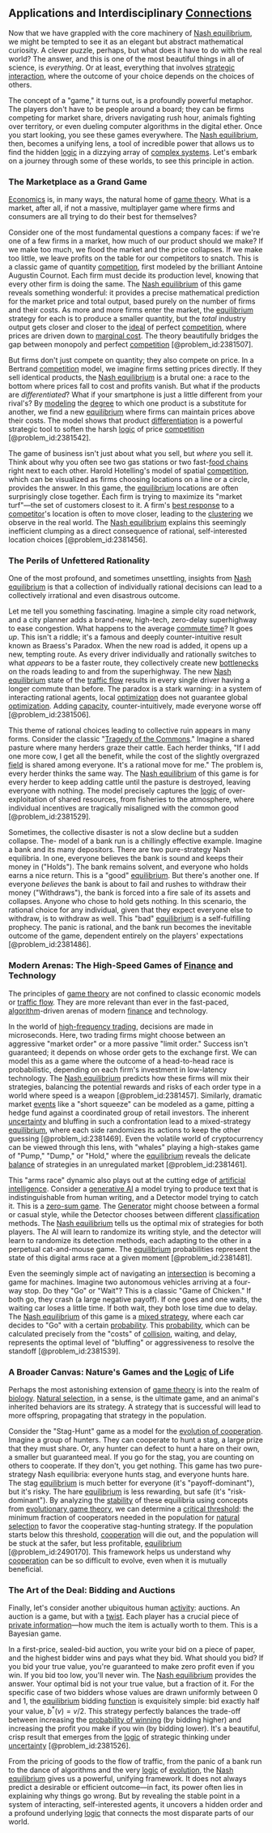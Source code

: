 ## Applications and Interdisciplinary [Connections](@article_id:193345)

Now that we have grappled with the core machinery of [Nash equilibrium](@article_id:137378), we might be tempted to see it as an elegant but abstract mathematical curiosity. A clever puzzle, perhaps, but what does it have to do with the real world? The answer, and this is one of the most beautiful things in all of science, is *everything*. Or at least, everything that involves [strategic interaction](@article_id:140653), where the outcome of your choice depends on the choices of others.

The concept of a "game," it turns out, is a profoundly powerful metaphor. The players don't have to be people around a board; they can be firms competing for market share, drivers navigating rush hour, animals fighting over territory, or even dueling computer algorithms in the digital ether. Once you start looking, you see these games everywhere. The [Nash equilibrium](@article_id:137378), then, becomes a unifying lens, a tool of incredible power that allows us to find the hidden [logic](@article_id:266330) in a dizzying array of [complex systems](@article_id:137572). Let's embark on a journey through some of these worlds, to see this principle in action.

### The Marketplace as a Grand Game

[Economics](@article_id:271560) is, in many ways, the natural home of [game theory](@article_id:140236). What is a market, after all, if not a massive, multiplayer game where firms and consumers are all trying to do their best for themselves?

Consider one of the most fundamental questions a company faces: if we're one of a few firms in a market, how much of our product should we make? If we make too much, we flood the market and the price collapses. If we make too little, we leave profits on the table for our competitors to snatch. This is a classic game of quantity [competition](@article_id:145031), first modeled by the brilliant Antoine Augustin Cournot. Each firm must decide its production level, knowing that every other firm is doing the same. The [Nash equilibrium](@article_id:137378) of this game reveals something wonderful: it provides a precise mathematical prediction for the market price and total output, based purely on the number of firms and their costs. As more and more firms enter the market, the [equilibrium](@article_id:144554) strategy for each is to produce a smaller quantity, but the *total* industry output gets closer and closer to the [ideal](@article_id:150388) of perfect [competition](@article_id:145031), where prices are driven down to [marginal cost](@article_id:144105). The theory beautifully bridges the gap between monopoly and perfect [competition](@article_id:145031) [@problem_id:2381507].

But firms don't just compete on quantity; they also compete on price. In a Bertrand [competition](@article_id:145031) model, we imagine firms setting prices directly. If they sell identical products, the [Nash equilibrium](@article_id:137378) is a brutal one: a race to the bottom where prices fall to cost and profits vanish. But what if the products are *differentiated*? What if your smartphone is just a little different from your rival's? By [modeling](@article_id:268079) the [degree](@article_id:269934) to which one product is a substitute for another, we find a new [equilibrium](@article_id:144554) where firms can maintain prices above their costs. The model shows that product [differentiation](@article_id:144752) is a powerful strategic tool to soften the harsh [logic](@article_id:266330) of price [competition](@article_id:145031) [@problem_id:2381542].

The game of business isn't just about what you sell, but *where* you sell it. Think about why you often see two gas stations or two fast-[food chains](@article_id:194189) right next to each other. Harold Hotelling's model of spatial [competition](@article_id:145031), which can be visualized as firms choosing locations on a line or a circle, provides the answer. In this game, the [equilibrium](@article_id:144554) locations are often surprisingly close together. Each firm is trying to maximize its "market turf"—the set of customers closest to it. A firm's [best response](@article_id:272245) to a [competitor](@article_id:183283)'s location is often to move closer, leading to the [clustering](@article_id:266233) we observe in the real world. The [Nash equilibrium](@article_id:137378) explains this seemingly inefficient clumping as a direct consequence of rational, self-interested location choices [@problem_id:2381456].

### The Perils of Unfettered Rationality

One of the most profound, and sometimes unsettling, insights from [Nash equilibrium](@article_id:137378) is that a collection of individually rational decisions can lead to a collectively irrational and even disastrous outcome.

Let me tell you something fascinating. Imagine a simple city road network, and a city planner adds a brand-new, high-tech, zero-delay superhighway to ease congestion. What happens to the average [commute time](@article_id:269994)? It goes *up*. This isn't a riddle; it's a famous and deeply counter-intuitive result known as Braess's Paradox. When the new road is added, it opens up a new, tempting route. As every driver individually and rationally switches to what *appears* to be a faster route, they collectively create new [bottlenecks](@article_id:176840) on the roads leading to and from the superhighway. The new [Nash equilibrium](@article_id:137378) state of the [traffic flow](@article_id:164860) results in every single driver having a longer commute than before. The paradox is a stark warning: in a system of interacting rational agents, local [optimization](@article_id:139309) does not guarantee global [optimization](@article_id:139309). Adding [capacity](@article_id:268736), counter-intuitively, made everyone worse off [@problem_id:2381506].

This theme of rational choices leading to collective ruin appears in many forms. Consider the classic "[Tragedy of the Commons](@article_id:191532)." Imagine a shared pasture where many herders graze their cattle. Each herder thinks, "If I add one more cow, I get all the benefit, while the cost of the slightly overgrazed [field](@article_id:151652) is shared among everyone. It's a rational move for me." The problem is, every herder thinks the same way. The [Nash equilibrium](@article_id:137378) of this game is for every herder to keep adding cattle until the pasture is destroyed, leaving everyone with nothing. The model precisely captures the [logic](@article_id:266330) of over-exploitation of shared resources, from fisheries to the atmosphere, where individual incentives are tragically misaligned with the common good [@problem_id:2381529].

Sometimes, the collective disaster is not a slow decline but a sudden collapse. The- model of a bank run is a chillingly effective example. Imagine a bank and its many depositors. There are two pure-strategy Nash equilibria. In one, everyone believes the bank is sound and keeps their money in ("Holds"). The bank remains solvent, and everyone who holds earns a nice return. This is a "good" [equilibrium](@article_id:144554). But there's another one. If everyone *believes* the bank is about to fail and rushes to withdraw their money ("Withdraws"), the bank is forced into a fire sale of its assets and collapses. Anyone who chose to hold gets nothing. In this scenario, the rational choice for any individual, given that they expect everyone else to withdraw, is to withdraw as well. This "bad" [equilibrium](@article_id:144554) is a self-fulfilling prophecy. The panic is rational, and the bank run becomes the inevitable outcome of the game, dependent entirely on the players' expectations [@problem_id:2381486].

### Modern Arenas: The High-Speed Games of [Finance](@article_id:144433) and Technology

The principles of [game theory](@article_id:140236) are not confined to classic economic models or [traffic flow](@article_id:164860). They are more relevant than ever in the fast-paced, [algorithm](@article_id:267625)-driven arenas of modern [finance](@article_id:144433) and technology.

In the world of [high-frequency trading](@article_id:136519), decisions are made in microseconds. Here, two trading firms might choose between an aggressive "market order" or a more passive "limit order." Success isn't guaranteed; it depends on whose order gets to the exchange first. We can model this as a game where the outcome of a head-to-head race is probabilistic, depending on each firm's investment in low-latency technology. The [Nash equilibrium](@article_id:137378) predicts how these firms will mix their strategies, balancing the potential rewards and risks of each order type in a world where speed is a weapon [@problem_id:2381457]. Similarly, dramatic market [events](@article_id:175929) like a "short squeeze" can be modeled as a game, pitting a hedge fund against a coordinated group of retail investors. The inherent [uncertainty](@article_id:275351) and bluffing in such a confrontation lead to a mixed-strategy [equilibrium](@article_id:144554), where each side randomizes its actions to keep the other guessing [@problem_id:2381469]. Even the volatile world of cryptocurrency can be viewed through this lens, with "whales" playing a high-stakes game of "Pump," "Dump," or "Hold," where the [equilibrium](@article_id:144554) reveals the delicate [balance](@article_id:169031) of strategies in an unregulated market [@problem_id:2381461].

This "arms race" dynamic also plays out at the cutting edge of [artificial intelligence](@article_id:267458). Consider a [generative AI](@article_id:271848) a model trying to produce text that is indistinguishable from human writing, and a Detector model trying to catch it. This is a [zero-sum game](@article_id:264817). The [Generator](@article_id:152213) might choose between a formal or casual style, while the Detector chooses between different [classification](@article_id:260360) methods. The [Nash equilibrium](@article_id:137378) tells us the optimal mix of strategies for both players. The AI will learn to randomize its writing style, and the detector will learn to randomize its detection methods, each adapting to the other in a perpetual cat-and-mouse game. The [equilibrium](@article_id:144554) probabilities represent the state of this digital arms race at a given moment [@problem_id:2381481].

Even the seemingly simple act of navigating an [intersection](@article_id:159395) is becoming a game for machines. Imagine two autonomous vehicles arriving at a four-way stop. Do they "Go" or "Wait"? This is a classic "Game of Chicken." If both go, they crash (a large negative payoff). If one goes and one waits, the waiting car loses a little time. If both wait, they both lose time due to delay. The [Nash equilibrium](@article_id:137378) of this game is a [mixed strategy](@article_id:144767), where each car decides to "Go" with a certain [probability](@article_id:263106). This [probability](@article_id:263106), which can be calculated precisely from the "costs" of [collision](@article_id:178033), waiting, and delay, represents the optimal level of "bluffing" or aggressiveness to resolve the standoff [@problem_id:2381539].

### A Broader Canvas: Nature's Games and the [Logic](@article_id:266330) of Life

Perhaps the most astonishing extension of [game theory](@article_id:140236) is into the realm of [biology](@article_id:276078). [Natural selection](@article_id:140563), in a sense, is the ultimate game, and an animal's inherited behaviors are its strategy. A strategy that is successful will lead to more offspring, propagating that strategy in the population.

Consider the "Stag-Hunt" game as a model for the [evolution of cooperation](@article_id:261129). Imagine a group of hunters. They can cooperate to hunt a stag, a large prize that they must share. Or, any hunter can defect to hunt a hare on their own, a smaller but guaranteed meal. If you go for the stag, you are counting on others to cooperate. If they don't, you get nothing. This game has two pure-strategy Nash equilibria: everyone hunts stag, and everyone hunts hare. The stag [equilibrium](@article_id:144554) is much better for everyone (it's "payoff-dominant"), but it's risky. The hare [equilibrium](@article_id:144554) is less rewarding, but safe (it's "risk-dominant"). By analyzing the [stability](@article_id:142499) of these equilibria using concepts from [evolutionary game theory](@article_id:145280), we can determine a [critical threshold](@article_id:190848): the minimum fraction of cooperators needed in the population for [natural selection](@article_id:140563) to favor the cooperative stag-hunting strategy. If the population starts below this threshold, [cooperation](@article_id:263547) will die out, and the population will be stuck at the safer, but less profitable, [equilibrium](@article_id:144554) [@problem_id:2490170]. This framework helps us understand why [cooperation](@article_id:263547) can be so difficult to evolve, even when it is mutually beneficial.

### The Art of the Deal: Bidding and Auctions

Finally, let's consider another ubiquitous human [activity](@article_id:149888): auctions. An auction is a game, but with a [twist](@article_id:199796). Each player has a crucial piece of [private information](@article_id:146971)—how much the item is actually worth to them. This is a Bayesian game.

In a first-price, sealed-bid auction, you write your bid on a piece of paper, and the highest bidder wins and pays what they bid. What should you bid? If you bid your true value, you're guaranteed to make zero profit even if you win. If you bid too low, you'll never win. The [Nash equilibrium](@article_id:137378) provides the answer. Your optimal bid is not your true value, but a fraction of it. For the specific case of two bidders whose values are drawn uniformly between 0 and 1, the [equilibrium](@article_id:144554) bidding [function](@article_id:141001) is exquisitely simple: bid exactly half your value, $b^*(v) = v/2$. This strategy perfectly balances the trade-off between increasing the [probability of winning](@article_id:268665) (by bidding higher) and increasing the profit you make if you win (by bidding lower). It's a beautiful, crisp result that emerges from the [logic](@article_id:266330) of strategic thinking under [uncertainty](@article_id:275351) [@problem_id:2381526].

From the pricing of goods to the flow of traffic, from the panic of a bank run to the dance of algorithms and the very [logic](@article_id:266330) of [evolution](@article_id:143283), the [Nash equilibrium](@article_id:137378) gives us a powerful, unifying framework. It does not always predict a desirable or efficient outcome—in fact, its power often lies in explaining why things go wrong. But by revealing the stable point in a system of interacting, self-interested agents, it uncovers a hidden order and a profound underlying [logic](@article_id:266330) that connects the most disparate parts of our world.